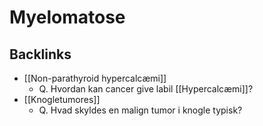 # Myelomatose
## Backlinks
* [[Non-parathyroid hypercalcæmi]]
	* Q. Hvordan kan cancer give labil [[Hypercalcæmi]]?
* [[Knogletumores]]
	* Q. Hvad skyldes en malign tumor i knogle typisk?

<!-- #anki/tag/med/Nephrology #anki/deck/Medicine #anki/tag/med/Oncology -->

<!-- {BearID:A6156A4C-D6DE-47A4-BDE3-2FEA5676FA30-24378-0000E970D29B61F6} -->
